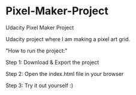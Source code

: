 # Pixel-Maker-Project
Udacity Pixel Maker Project

Udacity project where I am making a pixel art grid.

"How to run the project:"

Step 1: Download & Export the project

Step 2: Open the index.html file in your browser

Step 3: Try it out yourself :)
